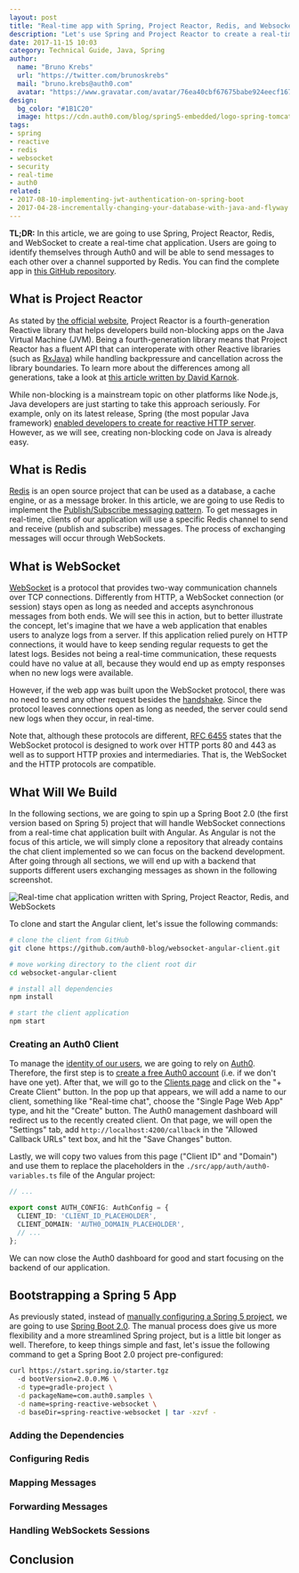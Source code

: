 ```yaml
---
layout: post
title: "Real-time app with Spring, Project Reactor, Redis, and Websockets"
description: "Let's use Spring and Project Reactor to create a real-time chat application."
date: 2017-11-15 10:03
category: Technical Guide, Java, Spring
author:
  name: "Bruno Krebs"
  url: "https://twitter.com/brunoskrebs"
  mail: "bruno.krebs@auth0.com"
  avatar: "https://www.gravatar.com/avatar/76ea40cbf67675babe924eecf167b9b8?s=60"
design:
  bg_color: "#1B1C20"
  image: https://cdn.auth0.com/blog/spring5-embedded/logo-spring-tomcat-gradle.png
tags:
- spring
- reactive
- redis
- websocket
- security
- real-time
- auth0
related:
- 2017-08-10-implementing-jwt-authentication-on-spring-boot
- 2017-04-28-incrementally-changing-your-database-with-java-and-flyway
---
```


**TL;DR:** In this article, we are going to use Spring, Project Reactor, Redis, and WebSocket to create a real-time chat application. Users are going to identify themselves through Auth0 and will be able to send messages to each other over a channel supported by Redis. You can find the complete app in [this GitHub repository](https://github.com/auth0-blog/spring-reactive-websocket).

## What is Project Reactor

As stated by [the official website](https://projectreactor.io/), Project Reactor is a fourth-generation Reactive library that helps developers build non-blocking apps on the Java Virtual Machine (JVM). Being a fourth-generation library means that Project Reactor has a fluent API that can interoperate with other Reactive libraries (such as [RxJava](https://github.com/ReactiveX/RxJava)) while handling backpressure and cancellation across the library boundaries. To learn more about the differences among all generations, take a look at [this article written by David Karnok](https://akarnokd.blogspot.com.br/2016/03/operator-fusion-part-1.html).

While non-blocking is a mainstream topic on other platforms like Node.js, Java developers are just starting to take this approach seriously. For example, only on its latest release, Spring (the most popular Java framework) [enabled developers to create for reactive HTTP  server](https://docs.spring.io/spring/docs/current/spring-framework-reference/web-reactive.html). However, as we will see, creating non-blocking code on Java is already easy.

## What is Redis

[Redis](https://redis.io/) is an open source project that can be used as a database, a cache engine, or as a message broker. In this article, we are going to use Redis to implement the [Publish/Subscribe messaging pattern](https://en.wikipedia.org/wiki/Publish%E2%80%93subscribe_pattern). To get messages in real-time, clients of our application will use a specific Redis channel to send and receive (publish and subscribe) messages. The process of exchanging messages will occur through WebSockets.

## What is WebSocket

[WebSocket](https://developer.mozilla.org/en-US/docs/Web/API/WebSockets_API) is a protocol that provides two-way communication channels over TCP connections. Differently from HTTP, a WebSocket connection (or session) stays open as long as needed and accepts asynchronous messages from both ends. We will see this in action, but to better illustrate the concept, let's imagine that we have a web application that enables users to analyze logs from a server. If this application relied purely on HTTP connections, it would have to keep sending regular requests to get the latest logs. Besides not being a real-time communication, these requests could have no value at all, because they would end up as empty responses when no new logs were available.

However, if the web app was built upon the WebSocket protocol, there was no need to send any other request besides the [handshake](https://en.wikipedia.org/wiki/WebSocket#Protocol_handshake). Since the protocol leaves connections open as long as needed, the server could send new logs when they occur, in real-time.

Note that, although these protocols are different, [RFC 6455](https://tools.ietf.org/html/rfc6455) states that the WebSocket protocol is designed to work over HTTP ports 80 and 443 as well as to support HTTP proxies and intermediaries. That is, the WebSocket and the HTTP protocols are compatible.

## What Will We Build

In the following sections, we are going to spin up a Spring Boot 2.0 (the first version based on Spring 5) project that will handle WebSocket connections from a real-time chat application built with Angular. As Angular is not the focus of this article, we will simply clone a repository that already contains the chat client implemented so we can focus on the backend development. After going through all sections, we will end up with a backend that supports different users exchanging messages as shown in the following screenshot.

![Real-time chat application written with Spring, Project Reactor, Redis, and WebSockets](https://cdn.auth0.com/blog/spring-reactive/real-time-chap.png)

To clone and start the Angular client, let's issue the following commands:

```bash
# clone the client from GitHub
git clone https://github.com/auth0-blog/websocket-angular-client.git

# move working directory to the client root dir
cd websocket-angular-client

# install all dependencies
npm install

# start the client application
npm start
```

### Creating an Auth0 Client

To manage the [identity of our users](https://auth0.com/user-management), we are going to rely on [Auth0](https://auth0.com). Therefore, the first step is to [create a free Auth0 account](javascript:signup\(\)) (i.e. if we don't have one yet). After that, we will go to the [Clients page](https://manage.auth0.com/#/clients) and click on the "+ Create Client" button. In the pop up that appears, we will add a name to our client, something like "Real-time chat", choose the "Single Page Web App" type, and hit the "Create" button. The Auth0 management dashboard will redirect us to the recently created client. On that page, we will open the "Settings" tab, add `http://localhost:4200/callback` in the "Allowed Callback URLs" text box, and hit the "Save Changes" button.

Lastly, we will copy two values from this page ("Client ID" and "Domain") and use them to replace the placeholders in the `./src/app/auth/auth0-variables.ts` file of the Angular project:

```typescript
// ...

export const AUTH_CONFIG: AuthConfig = {
  CLIENT_ID: 'CLIENT_ID_PLACEHOLDER',
  CLIENT_DOMAIN: 'AUTH0_DOMAIN_PLACEHOLDER',
  // ...
};
```

We can now close the Auth0 dashboard for good and start focusing on the backend of our application.

## Bootstrapping a Spring 5 App

As previously stated, instead of [manually configuring a Spring 5 project](https://auth0.com/blog/spring-5-embedded-tomcat-8-gradle-tutorial/), we are going to use [Spring Boot 2.0](https://projects.spring.io/spring-boot/). The manual process does give us more flexibility and a more streamlined Spring project, but is a little bit longer as well. Therefore, to keep things simple and fast, let's issue the following command to get a Spring Boot 2.0 project pre-configured:

```bash
curl https://start.spring.io/starter.tgz
  -d bootVersion=2.0.0.M6 \
  -d type=gradle-project \
  -d packageName=com.auth0.samples \
  -d name=spring-reactive-websocket \
  -d baseDir=spring-reactive-websocket | tar -xzvf -
```

### Adding the Dependencies

### Configuring Redis

### Mapping Messages

### Forwarding Messages

### Handling WebSockets Sessions

## Conclusion
